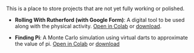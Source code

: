 This is a place to store projects that are not yet fully working or polished. 

- **Rolling With Rutherford (with Google Form)**: A digital tool to be used along with the physical activity. [Open in Colab](https://colab.research.google.com/github/QuarkNet-HEP/coding-camp/blob/main/Work%20in%20Progress/Rolling_With_Rutherford_Using_Google_Forms.ipynb) or [download](https://github.com//QuarkNet-HEP/coding-camp/raw/master/Work%20in%20Progress/Rolling_With_Rutherford_Using_Google_Forms.ipynb).  

- **Finding Pi**: A Monte Carlo simulation using virtual darts to approximate the value of pi. [Open in Colab](https://colab.research.google.com/github/QuarkNet-HEP/coding-camp/blob/main/Work%20in%20Progress/Finding_Pi.ipynb) or [download](https://github.com//QuarkNet-HEP/coding-camp/raw/master/Work%20in%20Progress/Finding_Pi.ipynb)

